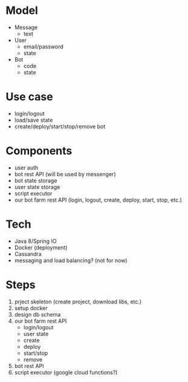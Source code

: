 # Model

- Message
    - text
- User
    - email/password
    - state
- Bot
    - code
    - state

# Use case

- login/logout
- load/save state
- create/deploy/start/stop/remove bot

# Components

- user auth
- bot rest API (will be used by messenger)
- bot state storage
- user state storage
- script executor
- our bot farm rest API (login, logout, create, deploy, start, stop, etc.)

# Tech
- Java 8/Spring IO
- Docker (deployment)
- Cassandra
- messaging and load balancing? (not for now)

# Steps

1. prject skeleton (create project, download libs, etc.)
2. setup docker
3. design db schema
4. our bot farm rest API
   - login/logout
   - user state
   - create
   - deploy
   - start/stop
   - remove
5. bot rest API
6. script executor (google cloud functions?)
